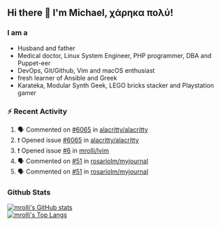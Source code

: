 ## Hi there 👋 I'm Michael, χάρηκα πολύ!

<!--
**mrolli/mrolli** is a ✨ _special_ ✨ repository because its `README.md` (this file) appears on your GitHub profile.

Here are some ideas to get you started:

- 🔭 I’m currently working on ...
- 🌱 I’m currently learning ...
- 👯 I’m looking to collaborate on ...
- 🤔 I’m looking for help with ...
- 💬 Ask me about ...
- 📫 How to reach me: ...
- 😄 Pronouns: ...
- ⚡ Fun fact: ...
-->

### I am a
- Husband and father
- Medical doctor, Linux System Engineer, PHP programmer, DBA and Puppet-eer
- DevOps, Git/Github, Vim and macOS enthusiast
- fresh learner of Ansible and Greek
- Karateka, Modular Synth Geek, LEGO bricks stacker and Playstation gamer 

### :zap: Recent Activity

<!--START_SECTION:activity-->
1. 🗣 Commented on [#6065](https://github.com/alacritty/alacritty/issues/6065) in [alacritty/alacritty](https://github.com/alacritty/alacritty)
2. ❗️ Opened issue [#6065](https://github.com/alacritty/alacritty/issues/6065) in [alacritty/alacritty](https://github.com/alacritty/alacritty)
3. ❗️ Opened issue [#6](https://github.com/mrolli/lvim/issues/6) in [mrolli/lvim](https://github.com/mrolli/lvim)
4. 🗣 Commented on [#51](https://github.com/rosariolm/myjournal/issues/51) in [rosariolm/myjournal](https://github.com/rosariolm/myjournal)
5. 🗣 Commented on [#51](https://github.com/rosariolm/myjournal/issues/51) in [rosariolm/myjournal](https://github.com/rosariolm/myjournal)
<!--END_SECTION:activity-->

### Github Stats
[![mrolli's GitHub stats](https://github-readme-stats.vercel.app/api?username=mrolli&count_private=true&show_icons=true&theme=onedark)](https://github.com/anuraghazra/github-readme-stats)  
[![mrolli's Top Langs](https://github-readme-stats.vercel.app/api/top-langs/?username=mrolli&count_private=true&theme=onedark&hide=c%2B%2B,c,html,cmake,makefile&layout=compact)](https://github.com/anuraghazra/github-readme-stats)
